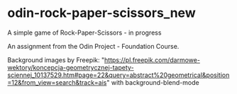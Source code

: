 # odin-rock-paper-scissors_new
A simple game of Rock-Paper-Scissors - in progress

An assignment from the Odin Project - Foundation Course. 
 
  Background images by Freepik: 
  "https://pl.freepik.com/darmowe-wektory/koncepcja-geometrycznej-tapety-sciennej_10137529.htm#page=22&query=abstract%20geometrical&position=12&from_view=search&track=ais" 
  with background-blend-mode